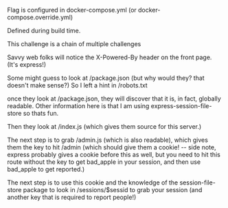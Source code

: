 Flag is configured in docker-compose.yml (or docker-compose.override.yml)

Defined during build time.


This challenge is a chain of multiple challenges


Savvy web folks will notice the X-Powered-By header on the front page. (It's express!)

Some might guess to look at /package.json (but why would they? that doesn't make sense?) So I left a hint in /robots.txt

once they look at /package.json, they will discover that it is, in fact, globally readable. Other information here is that I am using express-session-file-store so thats fun.

Then they look at /index.js (which gives them source for this server.)

The next step is to grab /admin.js (which is also readable), which gives them the key to hit /admin (which should give them a cookie! -- side note, express probably gives a cookie before this as well, but you need to hit this route without the key to get bad_apple in your session, and then use bad_apple to get reported.)

The next step is to use this cookie and the knowledge of the session-file-store package to look in /sessions/$sessid to grab your session (and another key that is required to report people!) 



